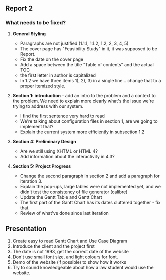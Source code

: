 Report 2
---

### What needs to be fixed?

1.  **General Styling**
	- Paragraphs are not justified (1.1.1, 1.1.2, 1.2, 2, 3, 4, 5)
	- The cover page has "Feasibility Study" in it, it was supposed to be Report.
	- Fix the date on the cover page
	- Add a space between the title "Table of contents" and the actual TOC
	- the first letter in author is capitalized
	- In 1.2 we have three items 1), 2), 3) in a single line... change that to a proper itemized style. 

2. **Section 1: introduction** - add an intro to the problem and a context to the problem. We need to explain more clearly what's the issue we're trying to address with our system.
	- I find the first sentence very hard to read
	- We're talking about configuration files in section 1, are we going to implement that?
	- Explain the current system more efficiently in subsection 1.2

3. **Section 4: Preliminary Design**
	- Are we still using XHTML or HTML 4?
	- Add information about the interactivity in 4.3?


4. **Section 5: Project Progress**
	- Change the second paragraph in section 2 and add a paragraph for iteration 3. 
	- Explain the pop-ups, large tables were not implemented yet, and we didn't test the consistency of file generator (calibre)
	- Update the Gantt Table and Gantt Chart
	- The first part of the Gantt Chart has its dates cluttered together - fix that. 
	- Review of what've done since last iteration


Presentation
---

1. Create easy to read Gantt Chart and Use Case Diagram
2. Introduce the client and the project first
3. The date is not 1993, get the correct date of the website
4. Don't use small font size, and light colours for font. 
5. Demo of the website (if possible) to show how it works
6. Try to sound knowledgeable about how a law student would use the website. 
